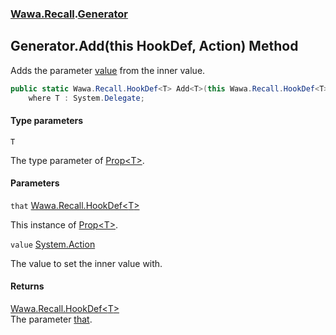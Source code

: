 ### [Wawa.Recall](Wawa.Recall.md 'Wawa.Recall').[Generator](Generator.md 'Wawa.Recall.Generator')

## Generator.Add<T>(this HookDef<T>, Action) Method

Adds the parameter [value](Generator.Add{T}(HookDef{T},Action).md#Wawa.Recall.Generator.Add_T_(thisWawa.Recall.HookDef_T_,System.Action).value 'Wawa.Recall.Generator.Add<T>(this Wawa.Recall.HookDef<T>, System.Action).value') from the inner value.

```csharp
public static Wawa.Recall.HookDef<T> Add<T>(this Wawa.Recall.HookDef<T> that, System.Action? value)
    where T : System.Delegate;
```
#### Type parameters

<a name='Wawa.Recall.Generator.Add_T_(thisWawa.Recall.HookDef_T_,System.Action).T'></a>

`T`

The type parameter of [Prop&lt;T&gt;](Prop{T}.md 'Wawa.Recall.Prop<T>').
#### Parameters

<a name='Wawa.Recall.Generator.Add_T_(thisWawa.Recall.HookDef_T_,System.Action).that'></a>

`that` [Wawa.Recall.HookDef&lt;](HookDef{T}.md 'Wawa.Recall.HookDef<T>')[T](Generator.Add{T}(HookDef{T},Action).md#Wawa.Recall.Generator.Add_T_(thisWawa.Recall.HookDef_T_,System.Action).T 'Wawa.Recall.Generator.Add<T>(this Wawa.Recall.HookDef<T>, System.Action).T')[&gt;](HookDef{T}.md 'Wawa.Recall.HookDef<T>')

This instance of [Prop&lt;T&gt;](Prop{T}.md 'Wawa.Recall.Prop<T>').

<a name='Wawa.Recall.Generator.Add_T_(thisWawa.Recall.HookDef_T_,System.Action).value'></a>

`value` [System.Action](https://docs.microsoft.com/en-us/dotnet/api/System.Action 'System.Action')

The value to set the inner value with.

#### Returns
[Wawa.Recall.HookDef&lt;](HookDef{T}.md 'Wawa.Recall.HookDef<T>')[T](Generator.Add{T}(HookDef{T},Action).md#Wawa.Recall.Generator.Add_T_(thisWawa.Recall.HookDef_T_,System.Action).T 'Wawa.Recall.Generator.Add<T>(this Wawa.Recall.HookDef<T>, System.Action).T')[&gt;](HookDef{T}.md 'Wawa.Recall.HookDef<T>')  
The parameter [that](Generator.Add{T}(HookDef{T},Action).md#Wawa.Recall.Generator.Add_T_(thisWawa.Recall.HookDef_T_,System.Action).that 'Wawa.Recall.Generator.Add<T>(this Wawa.Recall.HookDef<T>, System.Action).that').